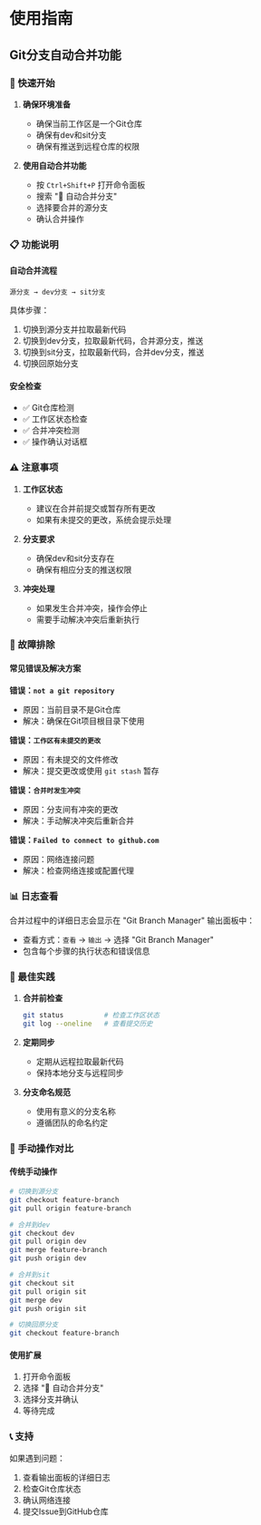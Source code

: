 # 使用指南

## Git分支自动合并功能

### 🚀 快速开始

1. **确保环境准备**
   - 确保当前工作区是一个Git仓库
   - 确保有dev和sit分支
   - 确保有推送到远程仓库的权限

2. **使用自动合并功能**
   - 按 `Ctrl+Shift+P` 打开命令面板
   - 搜索 "🚀 自动合并分支"
   - 选择要合并的源分支
   - 确认合并操作

### 📋 功能说明

#### 自动合并流程
```
源分支 → dev分支 → sit分支
```

具体步骤：
1. 切换到源分支并拉取最新代码
2. 切换到dev分支，拉取最新代码，合并源分支，推送
3. 切换到sit分支，拉取最新代码，合并dev分支，推送
4. 切换回原始分支

#### 安全检查
- ✅ Git仓库检测
- ✅ 工作区状态检查
- ✅ 合并冲突检测
- ✅ 操作确认对话框

### ⚠️ 注意事项

1. **工作区状态**
   - 建议在合并前提交或暂存所有更改
   - 如果有未提交的更改，系统会提示处理

2. **分支要求**
   - 确保dev和sit分支存在
   - 确保有相应分支的推送权限

3. **冲突处理**
   - 如果发生合并冲突，操作会停止
   - 需要手动解决冲突后重新执行

### 🔧 故障排除

#### 常见错误及解决方案

**错误：`not a git repository`**
- 原因：当前目录不是Git仓库
- 解决：确保在Git项目根目录下使用

**错误：`工作区有未提交的更改`**
- 原因：有未提交的文件修改
- 解决：提交更改或使用 `git stash` 暂存

**错误：`合并时发生冲突`**
- 原因：分支间有冲突的更改
- 解决：手动解决冲突后重新合并

**错误：`Failed to connect to github.com`**
- 原因：网络连接问题
- 解决：检查网络连接或配置代理

### 📊 日志查看

合并过程中的详细日志会显示在 "Git Branch Manager" 输出面板中：
- 查看方式：`查看` → `输出` → 选择 "Git Branch Manager"
- 包含每个步骤的执行状态和错误信息

### 🎯 最佳实践

1. **合并前检查**
   ```bash
   git status          # 检查工作区状态
   git log --oneline   # 查看提交历史
   ```

2. **定期同步**
   - 定期从远程拉取最新代码
   - 保持本地分支与远程同步

3. **分支命名规范**
   - 使用有意义的分支名称
   - 遵循团队的命名约定

### 🔄 手动操作对比

#### 传统手动操作
```bash
# 切换到源分支
git checkout feature-branch
git pull origin feature-branch

# 合并到dev
git checkout dev
git pull origin dev
git merge feature-branch
git push origin dev

# 合并到sit
git checkout sit
git pull origin sit
git merge dev
git push origin sit

# 切换回原分支
git checkout feature-branch
```

#### 使用扩展
1. 打开命令面板
2. 选择 "🚀 自动合并分支"
3. 选择分支并确认
4. 等待完成

### 📞 支持

如果遇到问题：
1. 查看输出面板的详细日志
2. 检查Git仓库状态
3. 确认网络连接
4. 提交Issue到GitHub仓库
